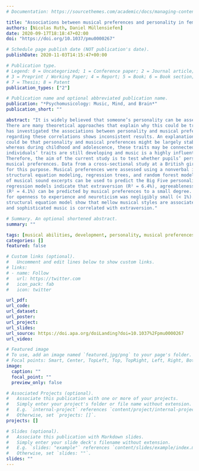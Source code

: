 ```yaml
---
# Documentation: https://sourcethemes.com/academic/docs/managing-content/

title: "Associations between musical preferences and personality in female secondary school students"
authors: [Nicolas Ruth, Daniel Müllensiefen]
date: 2020-09-17T18:18:47+02:00
doi: "https://doi.org/10.1037/pmu0000267"

# Schedule page publish date (NOT publication's date).
publishDate: 2020-11-03T14:15:47+00:00

# Publication type.
# Legend: 0 = Uncategorized; 1 = Conference paper; 2 = Journal article;
# 3 = Preprint / Working Paper; 4 = Report; 5 = Book; 6 = Book section;
# 7 = Thesis; 8 = Patent
publication_types: ["2"]

# Publication name and optional abbreviated publication name.
publication: "*Psychomusicology: Music, Mind, and Brain*"
publication_short: ""

abstract: "It is widely believed that someone’s personality can be assessed through their musical taste. 
There are many theoretical approaches that explain why this could be true, and a long tradition of research 
has investigated the associations between personality and musical preferences, but empirical evidence 
regarding these correlations shows inconsistent results. An explanation for these inconsistent findings 
could be that personality and musical preferences might be largely stable and not correlated in adults, 
whereas during childhood and adolescence, these traits may be connected more strongly, as younger 
individuals’ traits are still developing and music is a highly influential factor at this point of life. 
Therefore, the aim of the current study is to test whether pupils’ personality profiles are associated with 
musical preferences. Data from a cross-sectional study at a British girls’ secondary school were used (N = 312) 
for this purpose. Musical preferences were assessed using a nonverbal inventory with sound examples. By using 
structural equation modeling, regression trees, and random forest models, it was investigated how well ratings 
of musical sound excerpts can be used to predict the Big Five personality traits. Results from random forest 
regression models indicate that extraversion (R² = 6.4%), agreeableness (R² = 5.6%), and conscientiousness 
(R² = 4.1%) can be predicted by musical preferences to a small degree. In contrast, the explained variance 
for openness to experience and neuroticism was negligibly small (< 1%). The results arising from a data-driven 
structural equation model show that mellow musical styles are associated with agreeableness, whereas intense 
and sophisticated music is correlated with extraversion."

# Summary. An optional shortened abstract.
summary: ""

tags: [musical abilities, development, personality, musical preferences, machine learning, random forest, strucutral equation model]
categories: []
featured: false

# Custom links (optional).
#   Uncomment and edit lines below to show custom links.
# links:
# - name: Follow
#   url: https://twitter.com
#   icon_pack: fab
#   icon: twitter

url_pdf:
url_code:
url_dataset:
url_poster:
url_project:
url_slides:
url_source: https://doi.apa.org/doiLanding?doi=10.1037%2Fpmu0000267
url_video:

# Featured image
# To use, add an image named `featured.jpg/png` to your page's folder.
# Focal points: Smart, Center, TopLeft, Top, TopRight, Left, Right, BottomLeft, Bottom, BottomRight.
image:
  caption: ""
  focal_point: ""
  preview_only: false

# Associated Projects (optional).
#   Associate this publication with one or more of your projects.
#   Simply enter your project's folder or file name without extension.
#   E.g. `internal-project` references `content/project/internal-project/index.md`.
#   Otherwise, set `projects: []`.
projects: []

# Slides (optional).
#   Associate this publication with Markdown slides.
#   Simply enter your slide deck's filename without extension.
#   E.g. `slides: "example"` references `content/slides/example/index.md`.
#   Otherwise, set `slides: ""`.
slides: ""
---
```

